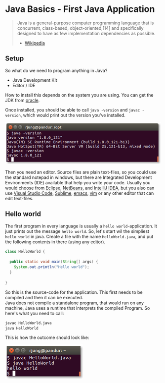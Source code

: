 Java Basics - First Java Application
====================================

> Java is a general-purpose computer programming language that is concurrent,
> class-based, object-oriented,[14] and specifically designed to have as few
> implementation dependencies as possible.
> - [Wikipedia](https%3A//en.wikipedia.org/wiki/Java_%28programming_language%29)

Setup
-----

So what do we need to program anything in Java?

 - Java Development Kit
 - Editor / IDE

How to install this depends on the system you are using. You can get the JDK
from [oracle](http://www.oracle.com/technetwork/java/javase/downloads/index.html).

Once installed, you should be able to call `java -version` and `javac -version`,
which would print out the version you've installed.

![`java -version`](java-version.png)

Then you need an editor. Source files are plain text-files, so you could use the
standard notepad in windows, but there are Integrated Development Environments
(IDE) available that help you write your code. Usually you would choose from
[Eclipse](https://eclipse.org/), [NetBeans](https://netbeans.org/), and
[IntelliJ IDEA](https://www.jetbrains.com/idea/), but you also can use
[Visual Studio Code](https://code.visualstudio.com/),
[Sublime](https://www.sublimetext.com/),
[emacs](https://www.gnu.org/software/emacs/), [vim](http://vim.org/) or any
other editor that can edit text-files.

Hello world
-----------

The first program in every language is usually a `hello world`-application. It
just prints out the message `hello world`. So, let's start wil the simpliest
`hello world` in java. Create a file with the name `HelloWorld.java`, and put
the following contents in there (using any editor).

``` java
class HelloWorld {

  public static void main(String[] args) {
    System.out.println("Hello world");
  }

}
```

So this is the source-code for the application. This first needs to be compiled
and then it can be executed.  
Java does not compile a standalone program, that would run on any machine, Java
uses a runtime that interprets the compiled Program. So here's what you need to
call:

``` sh
javac HelloWorld.java
java HelloWorld
```

This is how the outcome should look like:

![`hello world`](hello-world.png)
